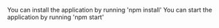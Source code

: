 You can install the application by running 'npm install'
You can start the application by running 'npm start'